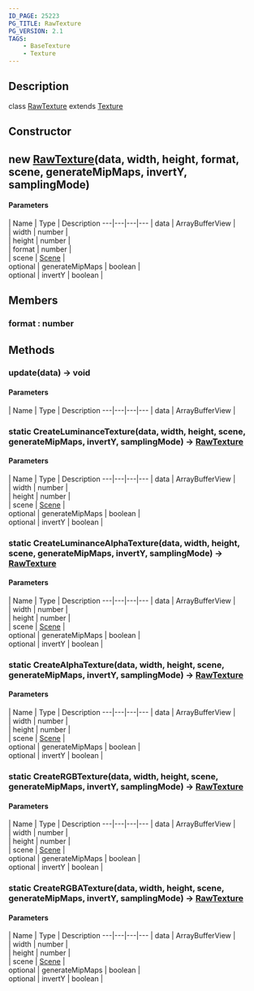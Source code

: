 ```yaml
---
ID_PAGE: 25223
PG_TITLE: RawTexture
PG_VERSION: 2.1
TAGS:
    - BaseTexture
    - Texture
---
```

## Description

class [RawTexture](/classes/2.5/RawTexture) extends [Texture](/classes/2.5/Texture)



## Constructor

## new [RawTexture](/classes/2.5/RawTexture)(data, width, height, format, scene, generateMipMaps, invertY, samplingMode)



#### Parameters
 | Name | Type | Description
---|---|---|---
 | data | ArrayBufferView |     
 | width | number |     
 | height | number |     
 | format | number |     
 | scene | [Scene](/classes/2.5/Scene) |     
optional | generateMipMaps | boolean |     
optional | invertY | boolean |     
## Members

### format : number



## Methods

### update(data) &rarr; void



#### Parameters
 | Name | Type | Description
---|---|---|---
 | data | ArrayBufferView |     

### static CreateLuminanceTexture(data, width, height, scene, generateMipMaps, invertY, samplingMode) &rarr; [RawTexture](/classes/2.5/RawTexture)



#### Parameters
 | Name | Type | Description
---|---|---|---
 | data | ArrayBufferView |     
 | width | number |     
 | height | number |     
 | scene | [Scene](/classes/2.5/Scene) |     
optional | generateMipMaps | boolean |     
optional | invertY | boolean |     
### static CreateLuminanceAlphaTexture(data, width, height, scene, generateMipMaps, invertY, samplingMode) &rarr; [RawTexture](/classes/2.5/RawTexture)



#### Parameters
 | Name | Type | Description
---|---|---|---
 | data | ArrayBufferView |     
 | width | number |     
 | height | number |     
 | scene | [Scene](/classes/2.5/Scene) |     
optional | generateMipMaps | boolean |     
optional | invertY | boolean |     
### static CreateAlphaTexture(data, width, height, scene, generateMipMaps, invertY, samplingMode) &rarr; [RawTexture](/classes/2.5/RawTexture)



#### Parameters
 | Name | Type | Description
---|---|---|---
 | data | ArrayBufferView |     
 | width | number |     
 | height | number |     
 | scene | [Scene](/classes/2.5/Scene) |     
optional | generateMipMaps | boolean |     
optional | invertY | boolean |     
### static CreateRGBTexture(data, width, height, scene, generateMipMaps, invertY, samplingMode) &rarr; [RawTexture](/classes/2.5/RawTexture)



#### Parameters
 | Name | Type | Description
---|---|---|---
 | data | ArrayBufferView |     
 | width | number |     
 | height | number |     
 | scene | [Scene](/classes/2.5/Scene) |     
optional | generateMipMaps | boolean |     
optional | invertY | boolean |     
### static CreateRGBATexture(data, width, height, scene, generateMipMaps, invertY, samplingMode) &rarr; [RawTexture](/classes/2.5/RawTexture)



#### Parameters
 | Name | Type | Description
---|---|---|---
 | data | ArrayBufferView |     
 | width | number |     
 | height | number |     
 | scene | [Scene](/classes/2.5/Scene) |     
optional | generateMipMaps | boolean |     
optional | invertY | boolean |     
